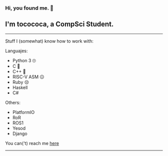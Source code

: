 ### Hi, you found me. 👋
## I'm tocococa, a CompSci Student.
---

Stuff I (somewhat) know how to work with:

Languajes:

 - Python 3 🙄
 - C 💖
 - C++ 🤖 
 - RISC-V ASM 😐
 - Ruby 😒
 - Haskell
 - C#

Others:

 - PlatformIO
 - RoR
 - ROS1
 - Yesod
 - Django

You can('t) reach me [here](https://tocococa.github.io/)

---

